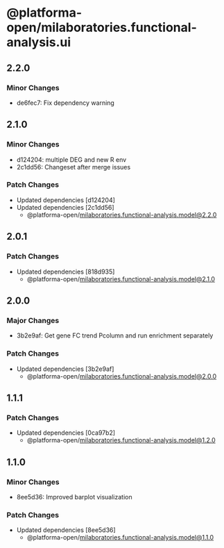 # @platforma-open/milaboratories.functional-analysis.ui

## 2.2.0

### Minor Changes

- de6fec7: Fix dependency warning

## 2.1.0

### Minor Changes

- d124204: multiple DEG and new R env
- 2c1dd56: Changeset after merge issues

### Patch Changes

- Updated dependencies [d124204]
- Updated dependencies [2c1dd56]
  - @platforma-open/milaboratories.functional-analysis.model@2.2.0

## 2.0.1

### Patch Changes

- Updated dependencies [818d935]
  - @platforma-open/milaboratories.functional-analysis.model@2.1.0

## 2.0.0

### Major Changes

- 3b2e9af: Get gene FC trend Pcolumn and run enrichment separately

### Patch Changes

- Updated dependencies [3b2e9af]
  - @platforma-open/milaboratories.functional-analysis.model@2.0.0

## 1.1.1

### Patch Changes

- Updated dependencies [0ca97b2]
  - @platforma-open/milaboratories.functional-analysis.model@1.2.0

## 1.1.0

### Minor Changes

- 8ee5d36: Improved barplot visualization

### Patch Changes

- Updated dependencies [8ee5d36]
  - @platforma-open/milaboratories.functional-analysis.model@1.1.0
